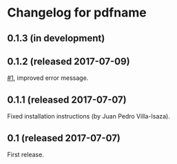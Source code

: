Changelog for pdfname
=====================

0.1.3 (in development)
----------------------

0.1.2 (released 2017-07-09)
---------------------------

[#1](https://github.com/asr/pdfname/issues/1), improved error message.


0.1.1 (released 2017-07-07)
---------------------------

Fixed installation instructions (by Juan Pedro Villa-Isaza).

0.1 (released 2017-07-07)
-------------------------

First release.
